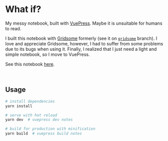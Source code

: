 # What if?

My messy notebook, built with [VuePress](https://vuepress.vuejs.org/). Maybe it is unsuitable for humans to read.

I built this notebook with [Gridsome](https://gridsome.org/) formerly (see it on [`gridsome`](https://github.com/Renovamen/what-if/tree/gridsome) branch). I love and appreciate Gridsome, however, I had to suffer from some problems due to its bugs when using it. Finally, I realized that I just need a light and simple notebook, so I move to VuePress.

See this notebook [here](https://notebook.renovamen.ink/).

&nbsp;
## Usage

```bash
# install dependencies
yarn install

# serve with hot reload
yarn dev  # vuepress dev notes

# build for production with minification
yarn build  # vuepress build notes
```